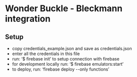 # Wonder Buckle - Bleckmann integration

## Setup
- copy credentials_example.json and save as credentials.json
- enter all the credentials in this file
- run: ‘$ firebase init’ to setup connection with firebase
- for development locally run: ‘$ firebase emulators:start’
- to deploy, run: ‘firebase deploy --only functions’
